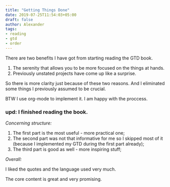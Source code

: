 ```yaml
---
title: "Getting Things Done"
date: 2019-07-25T11:54:03+05:00
draft: false
author: Alexander
tags:
- reading
- gtd
- order
---
```


There are two benefits I have got from starting reading the GTD book.

1. The serenity that allows you to be more focused on the things at hands.
2. Previously unstated projects have come up like a surprise.

So there is more clarity just because of these two reasons.
And I eliminated some things I previously assumed to be crucial.

BTW I use org-mode to implement it.
I am happy with the proccess.

### upd: I finished reading the book.

*Concerning structure:*

1. The first part is the most useful - more practical one;
2. The second part was not that informative for me so I skipped most of it
  (because I implemented my GTD during the first part already);
3. The third part is good as well - more inspiring stuff;

*Overall:*

I liked the quotes and the language used very much.

The core content is great and very promising.
